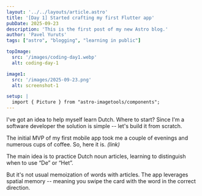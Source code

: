 ```yaml
---
layout: '../../layouts/article.astro'
title: '[Day 1] Started crafting my first Flutter app'
pubDate: 2025-09-23
description: 'This is the first post of my new Astro blog.'
author: 'Pavel Yuruts'
tags: ["astro", "blogging", "learning in public"]

topImage: 
  src: '/images/coding-day1.webp'
  alt: coding-day-1

image1: 
  src: '/images/2025-09-23.png'
  alt: screenshot-1

setup: |
  import { Picture } from "astro-imagetools/components";
---
```


I've got an idea to help myself learn Dutch. Where to start? Since I'm a software developer the solution is simple -- let's build it from scratch.

The initial MVP of my first mobile app took me a couple of evenings and numerous cups of coffee. So, here it is. _(link)_

The main idea is to practice Dutch noun articles, learning to distinguish when to use “De” or “Het”.

<!-- <Picture
  src={frontmatter.image1.src}
  alt={frontmatter.image1.alt}
/> -->

But it's not usual memoization of words with articles. The app leverages spatial memory -- meaning you swipe the card with the word in the correct direction. 
